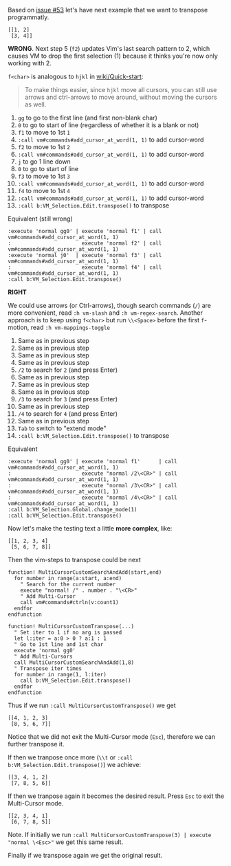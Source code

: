 Based on [issue #53](https://github.com/mg979/vim-visual-multi/issues/53) let's have next example that we want to transpose programmatly.

```
[[1, 2]
 [3, 4]]
```


**WRONG**. Next step 5 (`f2`) updates Vim's last search pattern to 2, which causes VM to drop the first selection (1) because it thinks you're now only working with 2. 

`f<char>` is analogous to `hjkl` in [wiki/Quick-start](https://github.com/mg979/vim-visual-multi/wiki/Quick-start#adding-cursors-vertically):

> To make things easier, since `hjkl` move all cursors, you can still use arrows and ctrl-arrows to move around, without moving the cursors as well.

1. `gg` to go to the first line (and first non-blank char)
2. `0` to go to start of line (regardless of whether it is a blank or not)
3. `f1` to move to 1st `1`
4. `:call vm#commands#add_cursor_at_word(1, 1)` to add cursor-word
5. `f2` to move to 1st `2`
6. `:call vm#commands#add_cursor_at_word(1, 1)` to add cursor-word
7. `j` to go 1 line down
8. `0` to go to start of line
9. `f3` to move to 1st `3`
10. `:call vm#commands#add_cursor_at_word(1, 1)` to add cursor-word
11. `f4` to move to 1st `4`
12. `:call vm#commands#add_cursor_at_word(1, 1)` to add cursor-word
13. `:call b:VM_Selection.Edit.transpose()` to transpose

Equivalent (still wrong)

```vim
:execute 'normal gg0' | execute 'normal f1' | call vm#commands#add_cursor_at_word(1, 1)
:                       execute 'normal f2' | call vm#commands#add_cursor_at_word(1, 1)
:execute 'normal j0'  | execute 'normal f3' | call vm#commands#add_cursor_at_word(1, 1)
:                       execute 'normal f4' | call vm#commands#add_cursor_at_word(1, 1)
:call b:VM_Selection.Edit.transpose()
```

**RIGHT**

We could use arrows (or Ctrl-arrows), though search commands (`/`) are more convenient, read `:h vm-slash` and `:h vm-regex-search`. Another approach is to keep using `f<char>` but run `\\<Space>` before the first `f`-motion, read `:h vm-mappings-toggle` 

1. Same as in previous step
2. Same as in previous step
3. Same as in previous step
4. Same as in previous step
5. `/2` to search for `2` (and press Enter)
6. Same as in previous step
7. Same as in previous step
8. Same as in previous step
9. `/3` to search for `3` (and press Enter)
10. Same as in previous step
11. `/4` to search for `4` (and press Enter)
12. Same as in previous step
13. `Tab` to switch to "extend mode"
14. `:call b:VM_Selection.Edit.transpose()` to transpose


Equivalent

```vim
:execute 'normal gg0' | execute 'normal f1'      | call vm#commands#add_cursor_at_word(1, 1)
:                       execute "normal /2\<CR>" | call vm#commands#add_cursor_at_word(1, 1)
:                       execute "normal /3\<CR>" | call vm#commands#add_cursor_at_word(1, 1)
:                       execute "normal /4\<CR>" | call vm#commands#add_cursor_at_word(1, 1)
:call b:VM_Selection.Global.change_mode(1)
:call b:VM_Selection.Edit.transpose()
```

Now let's make the testing text a little **more complex**, like:

```
[[1, 2, 3, 4]
 [5, 6, 7, 8]]
```

Then the vim-steps to transpose could be next

```vim
function! MultiCursorCustomSearchAndAdd(start,end)
  for number in range(a:start, a:end)
    " Search for the current number
    execute "normal! /" . number . "\<CR>"
    " Add Multi-Cursor
    call vm#commands#ctrln(v:count1)
  endfor
endfunction

function! MultiCursorCustomTranspose(...)
  " Set iter to 1 if no arg is passed
  let l:iter = a:0 > 0 ? a:1 : 1
  " Go to 1st line and 1st char
  execute 'normal gg0'
  " Add Multi-Cursors
  call MultiCursorCustomSearchAndAdd(1,8)
  " Transpose iter times
  for number in range(1, l:iter)
    call b:VM_Selection.Edit.transpose()
  endfor
endfunction
```

Thus if we run `:call MultiCursorCustomTranspose()` we get 

```
[[4, 1, 2, 3]
 [8, 5, 6, 7]]
```

Notice that we did not exit the Multi-Cursor mode (`Esc`), therefore we can further transpose it.

If then we tranpose once more (`\\t` or `:call b:VM_Selection.Edit.transpose()`) we achieve: 

```
[[3, 4, 1, 2]
 [7, 8, 5, 6]]
```

If then we tranpose again it becomes the desired result. Press `Esc` to exit the Multi-Cursor mode. 

```
[[2, 3, 4, 1]
 [6, 7, 8, 5]]
```

Note. If initially we run `:call MultiCursorCustomTranspose(3) | execute "normal \<Esc>"` we get this same result.

Finally if we transpose again we get the original result.
